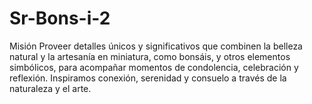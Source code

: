 # Sr-Bons-i-2
 Misión Proveer detalles únicos y significativos que combinen la belleza natural y la artesanía en miniatura, como bonsáis, y otros elementos simbólicos, para acompañar momentos de condolencia, celebración y reflexión. Inspiramos conexión, serenidad y consuelo a través de la naturaleza y el arte.
